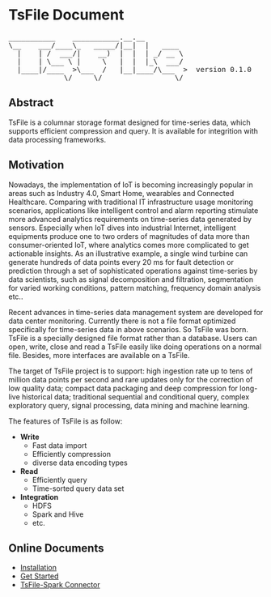 # TsFile Document
<pre>
___________    ___________.__.__          
\__    ___/____\_   _____/|__|  |   ____  
  |    | /  ___/|    __)  |  |  | _/ __ \ 
  |    | \___ \ |     \   |  |  |_\  ___/ 
  |____|/____  >\___  /   |__|____/\___  >  version 0.1.0
             \/     \/                 \/  
</pre>

## Abstract

TsFile is a columnar storage format designed for time-series data, which supports efficient compression and query. It is available for integrition with data processing frameworks.


## Motivation

Nowadays, the implementation of IoT is becoming increasingly popular in areas such as Industry 4.0, Smart Home, wearables and Connected Healthcare. Comparing with traditional IT infrastructure usage monitoring scenarios, applications like intelligent control and alarm reporting stimulate more advanced analytics requirements on time-series data generated by sensors. Especially when IoT dives into industrial Internet, intelligent equipments produce one to two orders of magnitudes of data more than consumer-oriented IoT, where analytics comes more complicated to get actionable insights. As an illustrative example, a single wind turbine can generate hundreds of data points every 20 ms for fault detection or prediction through a set of sophisticated operations against time-series by data scientists, such as signal decomposition and filtration, segmentation for varied working conditions, pattern matching, frequency domain analysis etc..

Recent advances in time-series data management system are developed for data center monitoring. Currently there is not a file format optimized specifically for time-series data in above scenarios. So TsFile was born. TsFile is a specially designed file format rather than a database. Users can open, write, close and read a  TsFile easily like doing operations on a normal file. Besides, more interfaces are available on a TsFile.

The target of TsFile project is to support: high ingestion rate up to tens of million data points per second and rare updates only for the correction of low quality data; compact data packaging and deep compression for long-live historical data; traditional sequential and conditional query, complex exploratory query, signal processing, data mining and machine learning.

The features of TsFile is as follow:

* **Write**
	* Fast data import
	* Efficiently compression
	* diverse data encoding types
* **Read**
	* Efficiently query 
	* Time-sorted query data set
* **Integration**
	* HDFS
	* Spark and Hive
	* etc. 

## Online Documents
* [Installation](https://github.com/thulab/tsfile/wiki/Installation)
* [Get Started](https://github.com/thulab/tsfile/wiki/Get-Started)
* [TsFile-Spark Connector](https://github.com/thulab/tsfile/wiki/TsFile-Spark-Connector)

